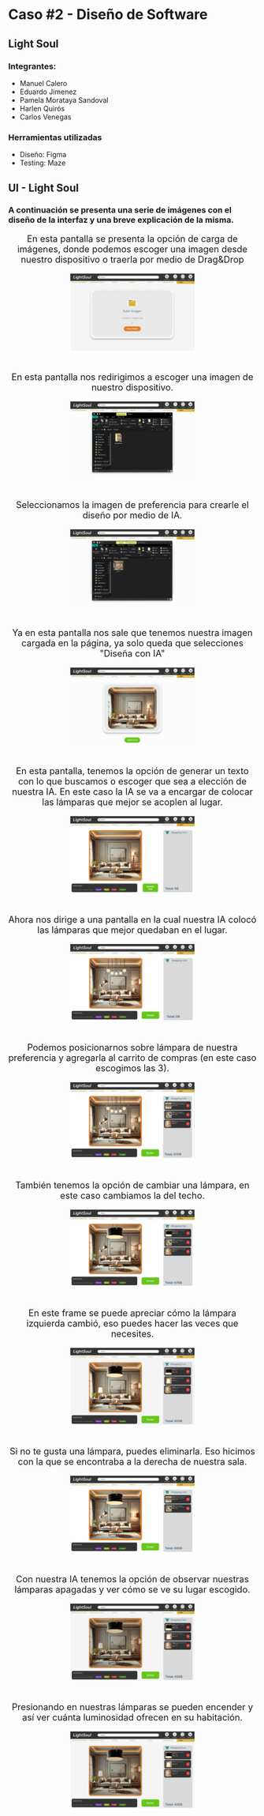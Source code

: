 # Caso #2 - Diseño de Software 
## Light Soul

### Integrantes:
- Manuel Calero
- Eduardo Jimenez
- Pamela Morataya Sandoval
- Harlen Quirós
- Carlos Venegas

### Herramientas utilizadas
- Diseño: Figma
- Testing: Maze

## UI - Light Soul
### A continuación se presenta una serie de imágenes con el diseño de la interfaz y una breve explicación de la misma.

<div style="text-align: center; margin-bottom: 40px;">
    <p style="font-size: 18px;">En esta pantalla se presenta la opción de carga de imágenes, donde podemos escoger una imagen desde nuestro dispositivo o traerla por medio de Drag&Drop</p>
    <img src="./UI/subirImagen.png" alt="Subir Imagen" style="width: 50%;"/>
</div>

<div style="text-align: center; margin-bottom: 40px;">
    <p style="font-size: 18px;">En esta pantalla nos redirigimos a escoger una imagen de nuestro dispositivo.</p>
    <img src="./UI/subirImagen2.png" alt="Subir Imagen 2" style="width: 50%;"/>
</div>

<div style="text-align: center; margin-bottom: 40px;">
    <p style="font-size: 18px;">Seleccionamos la imagen de preferencia para crearle el diseño por medio de IA.</p>
    <img src="./UI/subirImagen3.png" alt="Subir Imagen 3" style="width: 50%;"/>
</div>

<div style="text-align: center; margin-bottom: 40px;">
    <p style="font-size: 18px;">Ya en esta pantalla nos sale que tenemos nuestra imagen cargada en la página, ya solo queda que selecciones "Diseña con IA"</p>
    <img src="./UI/subirImagenFinal.png" alt="Subir Imagen Final" style="width: 50%;"/>
</div>

<div style="text-align: center; margin-bottom: 40px;">
    <p style="font-size: 18px;">En esta pantalla, tenemos la opción de generar un texto con lo que buscamos o escoger que sea a elección de nuestra IA. En este caso la IA se va a encargar de colocar las lámparas que mejor se acoplen al lugar.</p>
    <img src="./UI/disenarInicio.png" alt="Diseñar Inicio" style="width: 50%;"/>
</div>

<div style="text-align: center; margin-bottom: 40px;">
    <p style="font-size: 18px;">Ahora nos dirige a una pantalla en la cual nuestra IA colocó las lámparas que mejor quedaban en el lugar.</p>
    <img src="./UI/disenar2.png" alt="Diseñar 2" style="width: 50%;"/>
</div>

<div style="text-align: center; margin-bottom: 40px;">
    <p style="font-size: 18px;">Podemos posicionarnos sobre lámpara de nuestra preferencia y agregarla al carrito de compras (en este caso escogimos las 3).</p>
    <img src="./UI/lamparasAgregadas.png" alt="Lámparas Agregadas" style="width: 50%;"/>
</div>

<div style="text-align: center; margin-bottom: 40px;">
    <p style="font-size: 18px;">También tenemos la opción de cambiar una lámpara, en este caso cambiamos la del techo.</p>
    <img src="./UI/cambiarLampTecho.png" alt="Cambiar Lámpara Techo" style="width: 50%;"/>
</div>

<div style="text-align: center; margin-bottom: 40px;">
    <p style="font-size: 18px;">En este frame se puede apreciar cómo la lámpara izquierda cambió, eso puedes hacer las veces que necesites.</p>
    <img src="./UI/cambiarLampIzq.png" alt="Cambiar Lámpara Izquierda" style="width: 50%;"/>
</div>

<div style="text-align: center; margin-bottom: 40px;">
    <p style="font-size: 18px;">Si no te gusta una lámpara, puedes eliminarla. Eso hicimos con la que se encontraba a la derecha de nuestra sala.</p>
    <img src="./UI/eliminarLampDer.png" alt="Eliminar Lámpara Derecha" style="width: 50%;"/>
</div>

<div style="text-align: center; margin-bottom: 40px;">
    <p style="font-size: 18px;">Con nuestra IA tenemos la opción de observar nuestras lámparas apagadas y ver cómo se ve su lugar escogido.</p>
    <img src="./UI/luzApagada.png" alt="Luz Apagada" style="width: 50%;"/>
</div>

<div style="text-align: center; margin-bottom: 40px;">
    <p style="font-size: 18px;">Presionando en nuestras lámparas se pueden encender y así ver cuánta luminosidad ofrecen en su habitación.</p>
    <img src="./UI/luzEncendida.png" alt="Luz Encendida" style="width: 50%;"/>
</div>
